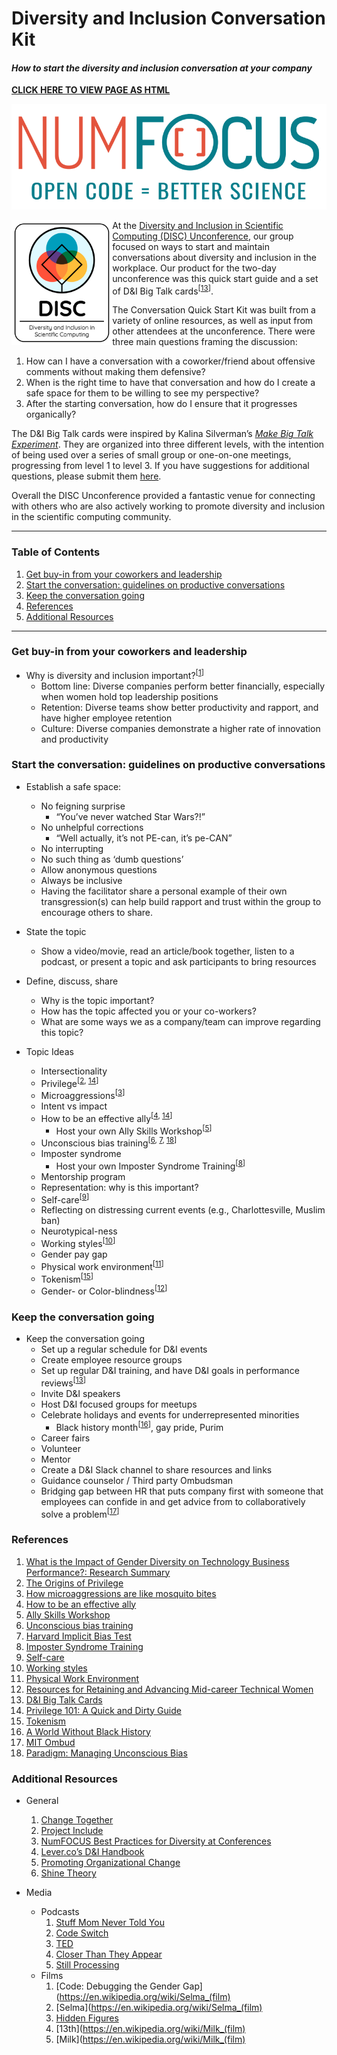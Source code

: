 # Diversity and Inclusion Conversation Kit

#### _How to start the diversity and inclusion conversation at your company_

**[CLICK HERE TO VIEW PAGE AS HTML](http://htmlpreview.github.com/?https://github.com/numfocus/diversity-and-inclusion-conversation-kit/blob/master/guide.html)**

![numfocus-logo](NumFocus.png)

<img align="left" height="200" src="DISC.png" />At the [Diversity and Inclusion in Scientific Computing (DISC) Unconference](https://pydata.org/nyc2017/diversity-inclusion/disc-unconference-2017/), our group focused on ways to start and maintain conversations about diversity and inclusion in the workplace. Our product for the two-day unconference was this quick start guide and a set of D&I Big Talk cards<sup>[[13](#r-13)]</sup>.

The Conversation Quick Start Kit was built from a variety of online resources, as well as input from other attendees at the unconference. There were three main questions framing the discussion:
  1. How can I have a conversation with a coworker/friend about offensive comments without making them defensive?
  1. When is the right time to have that conversation and how do I create a safe space for them to be willing to see my perspective?
  1. After the starting conversation, how do I ensure that it progresses organically?

The D&I Big Talk cards were inspired by Kalina Silverman’s _[Make Big Talk Experiment](http://www.makebigtalk.com/)_. They are organized into three different levels, with the intention of being used over a series of small group or one-on-one meetings, progressing from level 1 to level 3. If you have suggestions for additional questions, please submit them [here](https://docs.google.com/forms/d/e/1FAIpQLSf4mDz0Ovfs2Bb3Hrd2VJPUjLGpmJypKngTQTjcrS-rgDqhlQ/viewform).

Overall the DISC Unconference provided a fantastic venue for connecting with others who are also actively working to promote diversity and inclusion in the scientific computing community.

-----

### Table of Contents
  1. [Get buy-in from your coworkers and leadership](#buy-in)
  1. [Start the conversation: guidelines on productive conversations](#start-convo)
  1. [Keep the conversation going](#cont-convo)
  1. [References](#references)
  1. [Additional Resources](#more-resources)

-----

### <a name="buy-in"></a> Get buy-in from your coworkers and leadership
  - Why is diversity and inclusion important?<sup>[[1](#r-1)]</sup>
    - Bottom line: Diverse companies perform better financially, especially when women hold top leadership positions
    - Retention: Diverse teams show better productivity and rapport, and have higher employee retention
    - Culture: Diverse companies demonstrate a higher rate of innovation and productivity

### <a name="start-convo"></a> Start the conversation: guidelines on productive conversations
- Establish a safe space:
    - No feigning surprise
        - “You’ve never watched Star Wars?!”
    - No unhelpful corrections
        - “Well actually, it’s not PE-can, it’s pe-CAN”
    - No interrupting
    - No such thing as ‘dumb questions’
    - Allow anonymous questions
    - Always be inclusive
    - Having the facilitator share a personal example of their own transgression(s) can help build rapport and trust within the group to encourage others to share.
- State the topic
    - Show a video/movie, read an article/book together, listen to a podcast, or present a topic and ask participants to bring resources
- Define, discuss, share
  - Why is the topic important?
  - How has the topic affected you or your co-workers?
  - What are some ways we as a company/team can improve regarding this topic?

- Topic Ideas
  - Intersectionality
  - Privilege<sup>[[2](#r-2), [14](#r-14)]</sup>
  - Microaggressions<sup>[[3](#r-3)]</sup>
  - Intent vs impact
  - How to be an effective ally<sup>[[4](#r-4), [14](#r-14)]</sup>
    - Host your own Ally Skills Workshop<sup>[[5](#r-5)]</sup>
  - Unconscious bias training<sup>[[6](#r-6), [7](#r-7), [18](#r-18)]</sup>
  - Imposter syndrome
    - Host your own Imposter Syndrome Training<sup>[[8](#r-8)]</sup>
  - Mentorship program
  - Representation: why is this important?
  - Self-care<sup>[[9](#r-9)]</sup>
  - Reflecting on distressing current events (e.g., Charlottesville, Muslim ban)
  - Neurotypical-ness
  - Working styles<sup>[[10](#r-10)]</sup>
  - Gender pay gap
  - Physical work environment<sup>[[11](#r-11)]</sup>
  - Tokenism<sup>[[15](#r-15)]</sup>
  - Gender- or Color-blindness<sup>[[12](#r-12)]</sup>

### <a name="cont-convo"></a> Keep the conversation going

- Keep the conversation going
  - Set up a regular schedule for D&I events
  - Create employee resource groups
  - Set up regular D&I training, and have D&I goals in performance reviews<sup>[[13](#r-13)]</sup>
  - Invite D&I speakers
  - Host D&I focused groups for meetups
  - Celebrate holidays and events for underrepresented minorities
    - Black history month<sup>[[16](#r-16)]</sup>, gay pride, Purim
  - Career fairs
  - Volunteer
  - Mentor
  - Create a D&I Slack channel to share resources and links
  - Guidance counselor / Third party Ombudsman
   - Bridging gap between HR that puts company first with someone that employees can confide in and get advice from to collaboratively solve a problem<sup>[[17](#r-17)]</sup>

### <a name="references"></a> References
  1. <a name="r-1"></a> [What is the Impact of Gender Diversity on Technology Business Performance?: Research Summary](https://www.ncwit.org/sites/default/files/resources/impactgenderdiversitytechbusinessperformance_print.pdf)
  2. <a name="r-2"></a> [The Origins of Privilege](https://www.newyorker.com/books/page-turner/the-origins-of-privilege)
  3. <a name="r-3"></a> [How microaggressions are like mosquito bites](https://www.youtube.com/watch?v=hDd3bzA7450)
  4. <a name="r-4"></a> [How to be an effective ally](https://www.ncwit.org/resources/read-online-maleadvocate)
  5. <a name="r-5"></a> [Ally Skills Workshop](https://adainitiative.org/continue-our-work/workshops-and-training/)   
  6. <a name="r-6"></a> [Unconscious bias training](https://www.ncwit.org/resources/how-can-reducing-unconscious-bias-increase-women%E2%80%99s-success-it)
  7. <a name="r-7"></a> [Harvard Implicit Bias Test](https://www.youtube.com/watch?v=nHDj4DH4mJw)
  8. <a name="r-8"></a> [Imposter Syndrome Training](https://adainitiative.org/continue-our-work/impostor-syndrome-training/)
  9. <a name="r-9"></a> [Self-care](https://adacamp.org/adacamp-toolkit/self-care/)   
  10. <a name="r-10"></a> [Working styles](https://www.insights.com/us)
  11. <a name="r-11"></a> [Physical Work Environment](https://www.ncwit.org/resources/how-does-physical-environment-affect-women%E2%80%99s-entry-and-persistence-computing/how-does)   
  12. <a name="r-12"></a> [Resources for Retaining and Advancing Mid-career Technical Women](https://www.ncwit.org/sites/default/files/resources/resourcesretainingadvancingmidcareertechnicalwomen_print.pdf)
  13. <a name="r-13"></a> [D&I Big Talk Cards](https://docs.google.com/document/d/1bxnFoI9fnWD0_6sdZKQRO8XQ4uhgR2GUcNVQ6IWzheU/edit?ts=5a1f1468)   
  14. <a name="r-14"></a> [Privilege 101: A Quick and Dirty Guide](https://everydayfeminism.com/2014/09/what-is-privilege)
  15. <a name="r-15"></a> [Tokenism](http://geekfeminism.wikia.com/wiki/Tokenism)  
  16. <a name="r-16"></a> [A World Without Black History](https://www.youtube.com/watch?v=nHDj4DH4mJw)
  17. <a name="r-17"></a> [MIT Ombud](http://ombud.mit.edu/)
  18. <a name="r-18"></a> [Paradigm: Managing Unconscious Bias](http://info.paradigmiq.com/unconscious_bias_white_paper)

### <a name="more-resources"></a> Additional Resources
- General
  1. [Change Together](https://www.changetogether.io/)
  1. [Project Include](http://projectinclude.org/)
  1. [NumFOCUS Best Practices for Diversity at Conferences](https://docs.google.com/document/d/1gqlMcaiPlR8YWPZmMMvMSsxMqBmoQvDIWod7D2ySQMA/edit)
  1. [Lever.co’s D&I Handbook](https://www.lever.co/blog/the-diversity-and-inclusion-handbook)
  1. [Promoting Organizational Change](https://www.ncwit.org/explore/promote-organizational-change/workforce)
  1. [Shine Theory](https://www.thecut.com/2013/05/shine-theory-how-to-stop-female-competition.html)

- Media
  - Podcasts
    1. [Stuff Mom Never Told You](https://www.stuffmomnevertoldyou.com)
    1. [Code Switch](https://www.npr.org/podcasts/510312/codeswitch)
    1. [TED](https://www.ted.com/topics/diversity)
    1. [Closer Than They Appear](https://closerthantheyappear.fm/)
    1. [Still Processing](https://www.nytimes.com/podcasts/still-processing)
  - Films
    1. [Code: Debugging the Gender Gap](https://en.wikipedia.org/wiki/Selma_(film)
    1. [Selma](https://en.wikipedia.org/wiki/Selma_(film)
    1. [Hidden Figures](https://en.wikipedia.org/wiki/Hidden_Figures)
    1. [13th](https://en.wikipedia.org/wiki/Milk_(film)
    1. [Milk](https://en.wikipedia.org/wiki/Milk_(film)
